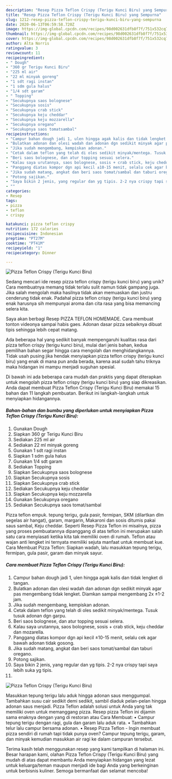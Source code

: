 ```yaml
---
description: "Resep Pizza Teflon Crispy (Terigu Kunci Biru) yang Sempurna"
title: "Resep Pizza Teflon Crispy (Terigu Kunci Biru) yang Sempurna"
slug: 1212-resep-pizza-teflon-crispy-terigu-kunci-biru-yang-sempurna
date: 2020-06-13T06:59:58.720Z
image: https://img-global.cpcdn.com/recipes/98d002631dfb8f7f/751x532cq70/pizza-teflon-crispy-terigu-kunci-biru-foto-resep-utama.jpg
thumbnail: https://img-global.cpcdn.com/recipes/98d002631dfb8f7f/751x532cq70/pizza-teflon-crispy-terigu-kunci-biru-foto-resep-utama.jpg
cover: https://img-global.cpcdn.com/recipes/98d002631dfb8f7f/751x532cq70/pizza-teflon-crispy-terigu-kunci-biru-foto-resep-utama.jpg
author: Alta Norris
ratingvalue: 3
reviewcount: 11
recipeingredient:
- " Dough"
- "360 gr Terigu Kunci Biru"
- "225 ml air"
- "22 ml minyak goreng"
- "1 sdt ragi instan"
- "1 sdm gula halus"
- "1/4 sdt garam"
- " Topping"
- "Secukupnya saos bolognese"
- "Secukupnya sosis"
- "Secukupnya crab stick"
- "Secukupnya keju cheddar"
- "Secukupnya keju mozzarella"
- "Secukupnya oregano"
- "Secukupnya saos tomatsambal"
recipeinstructions:
- "Campur bahan dough jadi 1, ulen hingga agak kalis dan tidak lengket di tangan."
- "Bulatkan adonan dan olesi wadah dan adonan dgn sedikit minyak agar pas mengembang tidak lengket. Diamkan sampai mengembang 2x ±1-2 jam."
- "Jika sudah mengembang, kempiskan adonan."
- "Cetak dalam teflon yang telah di oles sedikit minyak/mentega. Tusuk tusuk adonan dgn garpu."
- "Beri saos bolognese, dan atur topping sesuai selera."
- "Kalau saya urutannya, saos bolognese, sosis + crab stick, keju cheddar dan mozarella."
- "Panggang diatas kompor dgn api kecil ±10-15 menit, selalu cek agar bawah adonan tidak gosong."
- "Jika sudah matang, angkat dan beri saos tomat/sambal dan taburi oregano."
- "Potong sajikan."
- "Saya bikin 2 jenis, yang regular dan yg tipis. 2-2 nya crispy tapi saya lebih suka yg tipis."
- ""
categories:
- Resep
tags:
- pizza
- teflon
- crispy

katakunci: pizza teflon crispy 
nutrition: 172 calories
recipecuisine: Indonesian
preptime: "PT27M"
cooktime: "PT41M"
recipeyield: "1"
recipecategory: Dinner

---
```



![Pizza Teflon Crispy (Terigu Kunci Biru)](https://img-global.cpcdn.com/recipes/98d002631dfb8f7f/751x532cq70/pizza-teflon-crispy-terigu-kunci-biru-foto-resep-utama.jpg)

Sedang mencari ide resep pizza teflon crispy (terigu kunci biru) yang unik? Cara membuatnya memang tidak terlalu sulit namun tidak gampang juga. Jika salah mengolah maka hasilnya tidak akan memuaskan dan justru cenderung tidak enak. Padahal pizza teflon crispy (terigu kunci biru) yang enak harusnya sih mempunyai aroma dan cita rasa yang bisa memancing selera kita.

Saya akan berbagi Resep PIZZA TEFLON HOMEMADE. Cara membuat tonton videonya sampai habis gaes. Adonan dasar pizza sebaiknya dibuat tipis sehingga lebih cepat matang.

Ada beberapa hal yang sedikit banyak mempengaruhi kualitas rasa dari pizza teflon crispy (terigu kunci biru), mulai dari jenis bahan, kedua pemilihan bahan segar hingga cara mengolah dan menghidangkannya. Tidak usah pusing jika hendak menyiapkan pizza teflon crispy (terigu kunci biru) yang enak di mana pun anda berada, karena asal sudah tahu triknya maka hidangan ini mampu menjadi suguhan spesial.


Di bawah ini ada beberapa cara mudah dan praktis yang dapat diterapkan untuk mengolah pizza teflon crispy (terigu kunci biru) yang siap dikreasikan. Anda dapat membuat Pizza Teflon Crispy (Terigu Kunci Biru) memakai 15 bahan dan 11 langkah pembuatan. Berikut ini langkah-langkah untuk menyiapkan hidangannya.

<!--inarticleads1-->

##### Bahan-bahan dan bumbu yang diperlukan untuk menyiapkan Pizza Teflon Crispy (Terigu Kunci Biru):

1. Gunakan  Dough
1. Siapkan 360 gr Terigu Kunci Biru
1. Sediakan 225 ml air
1. Sediakan 22 ml minyak goreng
1. Gunakan 1 sdt ragi instan
1. Siapkan 1 sdm gula halus
1. Gunakan 1/4 sdt garam
1. Sediakan  Topping
1. Siapkan Secukupnya saos bolognese
1. Siapkan Secukupnya sosis
1. Siapkan Secukupnya crab stick
1. Sediakan Secukupnya keju cheddar
1. Siapkan Secukupnya keju mozzarella
1. Gunakan Secukupnya oregano
1. Sediakan Secukupnya saos tomat/sambal


Pizza teflon empuk. tepung terigu, gula pasir, fermipan, SKM (dilartkan dlm segelas air hangat), garam, margarin, Makaroni dan sosis ditumis pakai saus sambal, Keju cheddar. Seperti Resep Pizza Teflon ini misalnya, pizza yang proses pembuatannya dipanggang di atas teflon ini merupakan salah satu cara menyiasati ketika kita tak memiliki oven di rumah. Teflon atau wajan anti lengket ini ternyata memiliki sejuta manfaat untuk membuat kue. Cara Membuat Pizza Teflon: Siapkan wadah, lalu masukkan tepung terigu, fermipan, gula pasir, garam dan minyak sayur. 

<!--inarticleads2-->

##### Cara membuat Pizza Teflon Crispy (Terigu Kunci Biru):

1. Campur bahan dough jadi 1, ulen hingga agak kalis dan tidak lengket di tangan.
1. Bulatkan adonan dan olesi wadah dan adonan dgn sedikit minyak agar pas mengembang tidak lengket. Diamkan sampai mengembang 2x ±1-2 jam.
1. Jika sudah mengembang, kempiskan adonan.
1. Cetak dalam teflon yang telah di oles sedikit minyak/mentega. Tusuk tusuk adonan dgn garpu.
1. Beri saos bolognese, dan atur topping sesuai selera.
1. Kalau saya urutannya, saos bolognese, sosis + crab stick, keju cheddar dan mozarella.
1. Panggang diatas kompor dgn api kecil ±10-15 menit, selalu cek agar bawah adonan tidak gosong.
1. Jika sudah matang, angkat dan beri saos tomat/sambal dan taburi oregano.
1. Potong sajikan.
1. Saya bikin 2 jenis, yang regular dan yg tipis. 2-2 nya crispy tapi saya lebih suka yg tipis.
1. 
<img src="//assets-global.cpcdn.com/assets/icons/button_play-2c75c40dde080a61004c1f40b05d8f140eaff45d7e9e6481dc71c63d2e7c4909.png" alt="Pizza Teflon Crispy (Terigu Kunci Biru)">

Masukkan tepung terigu lalu aduk hingga adonan saus menggumpal. Tambahkan susu cair sedikit demi sedikit, sambil diaduk pelan-pelan hingga adonan saus menjadi. Pizza Teflon adalah solusi untuk Anda yang tak memiliki oven untuk memanggang pizza. Resep pizza Teflon ini dijamin sama enaknya dengan yang di restoran atau Cara Membuat: • Campur tepung terigu dengan ragi, gula dan garam lalu aduk rata. • Tambahkan telur lalu campur bersama adonan. • Resep Pizza Teflon - Ingin membuat pizza sendiri di rumah tapi tidak punya oven? Campur tepung terigu, garam, dan minyak kemudian masukkan air ragi ke dalam campuran tersebut. 

Terima kasih telah menggunakan resep yang kami tampilkan di halaman ini. Besar harapan kami, olahan Pizza Teflon Crispy (Terigu Kunci Biru) yang mudah di atas dapat membantu Anda menyiapkan hidangan yang lezat untuk keluarga/teman maupun menjadi ide bagi Anda yang berkeinginan untuk berbisnis kuliner. Semoga bermanfaat dan selamat mencoba!
